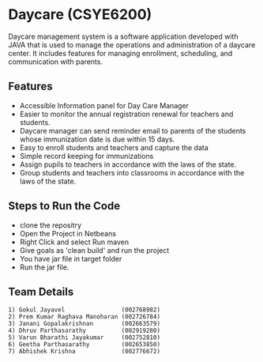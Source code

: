 
# Daycare (CSYE6200)

Daycare management system is a software application developed with JAVA that is used to manage the operations and administration of a daycare center. It includes features for managing enrollment, scheduling, and communication with parents.

## Features
- Accessible Information panel for Day Care Manager
- Easier to monitor the annual registration renewal for teachers and students.
- Daycare manager can send reminder email to parents of the students whose immunization date is due within 15 days.
- Easy to enroll students and teachers and capture the data
- Simple record keeping for immunizations
- Assign pupils to teachers in accordance with the laws of the state.
- Group students and teachers into classrooms in accordance with the laws of the state.

## Steps to Run the Code
- clone the repositry
- Open the Project in Netbeans
- Right Click and select Run maven
- Give goals as 'clean build' and run the project
- You have jar file in target folder
- Run the jar file.
## Team Details

    1) Gokul Jayavel                (002768982)
    2) Prem Kumar Raghava Manoharan (002726784)
    3) Janani Gopalakrishnan        (002663579)
    4) Dhruv Parthasarathy          (002919280)
    5) Varun Bharathi Jayakumar     (002752810)
    6) Geetha Parthasarathy	        (002653850)
    7) Abhishek Krishna             (002776672)
